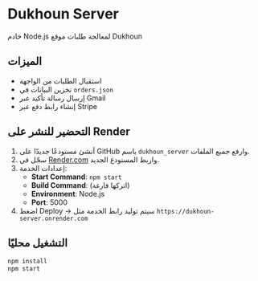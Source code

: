 # Dukhoun Server

خادم Node.js لمعالجة طلبات موقع Dukhoun

## الميزات
- استقبال الطلبات من الواجهة
- تخزين البيانات في `orders.json`
- إرسال رسالة تأكيد عبر Gmail
- إنشاء رابط دفع عبر Stripe

## التحضير للنشر على Render
1. أنشئ مستودعًا جديدًا على GitHub باسم `dukhoun_server` وارفع جميع الملفات.
2. سجّل في [Render.com](https://render.com) واربط المستودع الجديد.
3. إعدادات الخدمة:
   - **Start Command**: `npm start`
   - **Build Command**: (اتركها فارغة)
   - **Environment**: Node.js
   - **Port**: 5000
4. اضغط Deploy → سيتم توليد رابط الخدمة مثل `https://dukhoun-server.onrender.com`

## التشغيل محليًا
```bash
npm install
npm start
```